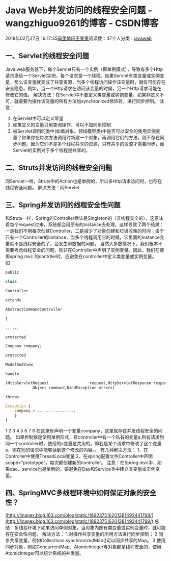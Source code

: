 
# Java Web并发访问的线程安全问题 - wangzhiguo9261的博客 - CSDN博客


2018年02月27日 16:17:35[码里偷闲王果果](https://me.csdn.net/wangzhiguo9261)阅读数：47个人分类：[javaweb](https://blog.csdn.net/wangzhiguo9261/article/category/7470762)



## 一、Servlet的线程安全问题
Java web服务器下，每个Servlet只有一个实例（即单例模式），导致有多个Http请求发给一个Servlet实例，每个请求是一个线程。如果Servlet有类变量或实例变量，那么该变量就变成了共享资源，当多个线程访问操作该变量时，就有可能存在安全隐患。例如，当一个Http请求在访问该变量的时候，另一个Http请求可能在修改它的值。
解决方法：在Servlet中不要定义类变量或实例变量，如果非定义不可，就需要为操作该变量的所有方法加synchronized修饰符，进行同步控制。
注意：
1. 在Servlet中可以定义常量
2. 如果定义的变量只用查询操作，可以不加同步控制
3. 被Servlet调用的类中(如值对象、领域模型类)中是否可以安全的使用实例变量？如果你在每次方法调用时新建一个对象，再调用它们的方法，则不存在同步问题。因为它们不是多个线程共享的资源，只有共享的资源才需要同步，而Servlet的实例对于多个线程是共享的。
## 二、Struts并发访问的线程安全问题
同Servlet一样，Struts中的Action也是单例的，所以多Http请求访问时，也存在线程安全问题。
解决方法：同Servlet
## 三、Spring并发访问的线程安全性问题
和Struts一样，Spring的Controller默认是Singleton的（非线程安全的），这意味着每个request过来，系统都会用原有的instance去处理，这样导致了两个结果：一是我们不用每次创建Controller，二是减少了对象创建和垃圾收集的时间；由于只有一个Controller的instance，当多个线程调用它的时候，它里面的instance变量就不是线程安全的了，会发生窜数据的问题。
当然大多数情况下，我们根本不需要考虑线程安全的问题，除非在Controller中声明了实例变量。因此，我们在使用spring mvc 的contrller时，应避免在controller中定义类变量或实例变量。
如：
```python
public
```
```python
class
```
```python
Controller
```
```python
extends
```
```python
AbstractCommandController
```
```python
{
```
```python
......
```
```python
protected
```
```python
Company company;
```
```python
protected
```
```python
ModelAndView
```
```python
handle
```
```python
(HttpServletRequest                  request,HttpServletResponse response,
            Object command,BindException errors)
```
```python
throws
```
```python
Exception {
    company = ................;
    }
}
```
1
2
3
4
5
6
7
8
在这里有声明一个变量company，这里就存在并发线程安全的问题。
如果控制器是使用单例形式，且controller中有一个私有的变量a,所有请求到同一个controller时，使用的a变量是共用的，即若是某个请求中修改了这个变量a，则在别的请求中能够读到这个修改的内容。。
有几种解决方法：
1、在Controller中使用ThreadLocal变量
2、在spring配置文件Controller中声明 scope=”prototype”，每次都创建新的controller。
注意：在Spring mvc中，如果dao、service也是单例的，要避免在Dao和Service类中建立类变量或实例变量。
## 四、SpringMVC多线程环境中如何保证对象的安全性？
[http://linapex.blog.163.com/blog/static/189237516201381493441799/](http://linapex.blog.163.com/blog/static/189237516201381493441799/)
总结：多线程环境下如果访问单例对象，当对象内部有类变量或实例变量时，就可能存在安全性问题。
解决方法：
1.对操作共享变量的所用方法进行同步控制；
2.同步共享变量，例如Collections.synchronizedMap()可以同步共享的Map。
3.使用同步对象，例如ConcurrentMap、AtomicInteger等对象都是线程安全的，使用AtomicInteger可以统计系统的并发量。

